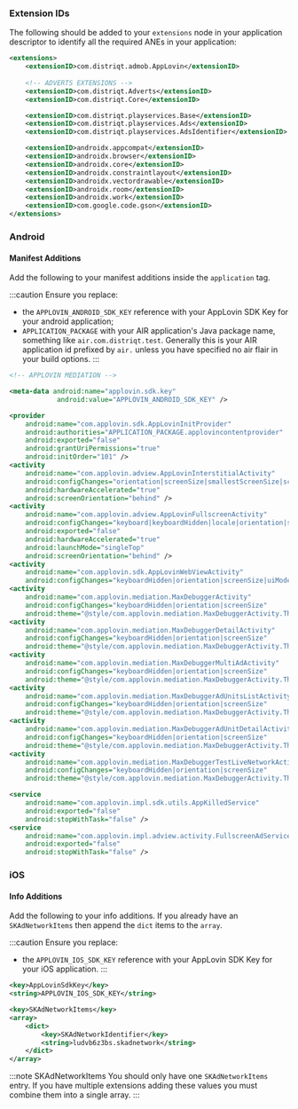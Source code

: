 
### Extension IDs

The following should be added to your `extensions` node in your application descriptor to identify all the required ANEs in your application:

```xml
<extensions>
    <extensionID>com.distriqt.admob.AppLovin</extensionID>
	
	<!-- ADVERTS EXTENSIONS -->
	<extensionID>com.distriqt.Adverts</extensionID>
	<extensionID>com.distriqt.Core</extensionID>

	<extensionID>com.distriqt.playservices.Base</extensionID>
	<extensionID>com.distriqt.playservices.Ads</extensionID>
	<extensionID>com.distriqt.playservices.AdsIdentifier</extensionID>

	<extensionID>androidx.appcompat</extensionID>
	<extensionID>androidx.browser</extensionID>
	<extensionID>androidx.core</extensionID>
	<extensionID>androidx.constraintlayout</extensionID>
	<extensionID>androidx.vectordrawable</extensionID>
	<extensionID>androidx.room</extensionID>
	<extensionID>androidx.work</extensionID>
	<extensionID>com.google.code.gson</extensionID>
</extensions>
```

### Android

#### Manifest Additions

Add the following to your manifest additions inside the `application` tag. 

:::caution
Ensure you replace:
- the `APPLOVIN_ANDROID_SDK_KEY` reference with your AppLovin SDK Key for your android application;
-  `APPLICATION_PACKAGE` with your AIR application's Java package name, something like `air.com.distriqt.test`. Generally this is your AIR application id prefixed by `air.` unless you have specified no air flair in your build options.
:::

```xml
<!-- APPLOVIN MEDIATION -->

<meta-data android:name="applovin.sdk.key"
            android:value="APPLOVIN_ANDROID_SDK_KEY" />

<provider
    android:name="com.applovin.sdk.AppLovinInitProvider"
    android:authorities="APPLICATION_PACKAGE.applovincontentprovider"
    android:exported="false"
    android:grantUriPermissions="true"
    android:initOrder="101" />
<activity
    android:name="com.applovin.adview.AppLovinInterstitialActivity"
    android:configChanges="orientation|screenSize|smallestScreenSize|screenLayout|uiMode"
    android:hardwareAccelerated="true"
    android:screenOrientation="behind" />
<activity
    android:name="com.applovin.adview.AppLovinFullscreenActivity"
    android:configChanges="keyboard|keyboardHidden|locale|orientation|screenLayout|screenSize|smallestScreenSize|uiMode"
    android:exported="false"
    android:hardwareAccelerated="true"
    android:launchMode="singleTop"
    android:screenOrientation="behind" />
<activity
    android:name="com.applovin.sdk.AppLovinWebViewActivity"
    android:configChanges="keyboardHidden|orientation|screenSize|uiMode" />
<activity
    android:name="com.applovin.mediation.MaxDebuggerActivity"
    android:configChanges="keyboardHidden|orientation|screenSize"
    android:theme="@style/com.applovin.mediation.MaxDebuggerActivity.Theme" />
<activity
    android:name="com.applovin.mediation.MaxDebuggerDetailActivity"
    android:configChanges="keyboardHidden|orientation|screenSize"
    android:theme="@style/com.applovin.mediation.MaxDebuggerActivity.Theme" />
<activity
    android:name="com.applovin.mediation.MaxDebuggerMultiAdActivity"
    android:configChanges="keyboardHidden|orientation|screenSize"
    android:theme="@style/com.applovin.mediation.MaxDebuggerActivity.Theme" />
<activity
    android:name="com.applovin.mediation.MaxDebuggerAdUnitsListActivity"
    android:configChanges="keyboardHidden|orientation|screenSize"
    android:theme="@style/com.applovin.mediation.MaxDebuggerActivity.Theme" />
<activity
    android:name="com.applovin.mediation.MaxDebuggerAdUnitDetailActivity"
    android:configChanges="keyboardHidden|orientation|screenSize"
    android:theme="@style/com.applovin.mediation.MaxDebuggerActivity.Theme" />
<activity
    android:name="com.applovin.mediation.MaxDebuggerTestLiveNetworkActivity"
    android:configChanges="keyboardHidden|orientation|screenSize"
    android:theme="@style/com.applovin.mediation.MaxDebuggerActivity.Theme" />

<service
    android:name="com.applovin.impl.sdk.utils.AppKilledService"
    android:exported="false"
    android:stopWithTask="false" />
<service
    android:name="com.applovin.impl.adview.activity.FullscreenAdService"
    android:exported="false"
    android:stopWithTask="false" />
```


### iOS

#### Info Additions


Add the following to your info additions. If you already have an `SKAdNetworkItems` then append the `dict` items to the `array`.

:::caution
Ensure you replace:
- the `APPLOVIN_IOS_SDK_KEY` reference with your AppLovin SDK Key for your iOS application.
:::

```xml
<key>AppLovinSdkKey</key>
<string>APPLOVIN_IOS_SDK_KEY</string>

<key>SKAdNetworkItems</key>
<array>
    <dict>
        <key>SKAdNetworkIdentifier</key>
        <string>ludvb6z3bs.skadnetwork</string>
    </dict>
</array>
```

:::note SKAdNetworkItems
You should only have one `SKAdNetworkItems` entry. If you have multiple extensions adding these values you must combine them into a single array.
:::

